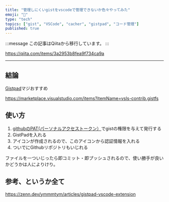 ```yaml
---
title: "管理しにくいgistをvscodeで管理できないか色々やってみた"
emoji: "📝"
type: "tech"
topics: ["gist", "VSCode", "cacher", "gistpad", "コード管理"]
published: true
---
```


:::message
この記事はQiitaから移行しています。
:::

https://qiita.com/items/3a2953b8fea9f734ca9a

---

## 結論
[Gistpad](https://marketplace.visualstudio.com/items?itemName=vsls-contrib.gistfs)マジおすすめ

https://marketplace.visualstudio.com/items?itemName=vsls-contrib.gistfs

## 使い方
1. [githubのPAT(パーソナルアクセストークン）](https://github.com/settings/tokens)でgistの権限を与えて発行する
1. GistPadを入れる
1. アイコンが作成されるので、このアイコンから認証情報を入れる
1. ついでにGithubリポジトリもいじれる

ファイルを一ついじったら即コミット・即プッシュされるので、使い勝手が良いかどうかは人によりけり。

## 参考、というか全て
https://zenn.dev/ymmmtym/articles/gistpad-vscode-extension

